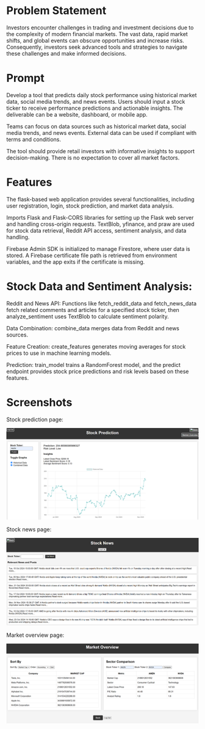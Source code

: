 <h1>Problem Statement</h1>

<p>Investors encounter challenges in trading and investment decisions due to the complexity of modern financial markets. The vast data, rapid market shifts, and global events can obscure opportunities and increase risks. Consequently, investors seek advanced tools and strategies to navigate these challenges and make informed decisions.</p>

<h1>Prompt</h1>

<p>Develop a tool that predicts daily stock performance using historical market data, social media trends, and news events. Users should input a stock ticker to receive performance predictions and actionable insights. The deliverable can be a website, dashboard, or mobile app.</p>

<p>Teams can focus on data sources such as historical market data, social media trends, and news events. External data can be used if compliant with terms and conditions.</p>

<p>The tool should provide retail investors with informative insights to support decision-making. There is no expectation to cover all market factors.</p>

<h1>Features</h1>

<p>The flask-based web application provides several functionalities, including user registration, login, stock prediction, and market data analysis.</p>

<p>Imports Flask and Flask-CORS libraries for setting up the Flask web server and handling cross-origin requests. TextBlob, yfinance, and praw are used for stock data retrieval, Reddit API access, sentiment analysis, and data handling.</p>

<p>Firebase Admin SDK is initialized to manage Firestore, where user data is stored. A Firebase certificate file path is retrieved from environment variables, and the app exits if the certificate is missing.</p>

<h1>Stock Data and Sentiment Analysis:</h1>

<p>Reddit and News API: Functions like fetch_reddit_data and fetch_news_data fetch related comments and articles for a specified stock ticker, then analyze_sentiment uses TextBlob to calculate sentiment polarity.</p>

<p>Data Combination: combine_data merges data from Reddit and news sources.</p>

<p>Feature Creation: create_features generates moving averages for stock prices to use in machine learning models.</p>

<p>Prediction: train_model trains a RandomForest model, and the predict endpoint provides stock price predictions and risk levels based on these features.</p>

<h1>Screenshots</h1>

<p>Stock prediction page:</p>
<img src="images/screenshot1.png" alt="Project Screenshot">

<p>Stock news page:</p>
<img src="images/screenshot2.png" alt="Project Screenshot">

<p>Market overview page:</p>
<img src="images/screenshot3.png" alt="Project Screenshot">









 
